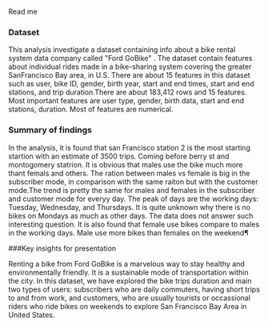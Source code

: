Read me

### Dataset

This analysis investigate a dataset containing info about a bike rental system data company called "Ford GoBike" . The dataset contain features about individual rides made in a bike-sharing system covering the greater SanFrancisco Bay area, in U.S. There are about 15 features in this dataset such as user, bike ID, gender, birth year, start and end times, start and end stations, and trip duration.There are about 183,412 rows and 15 features. Most important features are user type, gender, birth data, start and end stations, duration. Most of features are numerical. 

### Summary of findings

In the analysis, it is found that san Francisco station 2 is the most starting startion with an estimate of 3500 trips. Coming before berry st and montogomery statrion. It is obvious that males use the bike much more thant femals and others. The ration between males vs female is big in the subscriber mode, in comparison with the same raiton but with the customer mode.The trend is pretty the same for males and females in the subscriber and customer mode for everyy day. The peak of days are the working days: Tuesday, Wednesday, and Thursdays. It is quite unknown why there is no bikes on Mondays as much as other days. The data does not answer such interesting question. It is also found that female use bikes compare to males in the working days. Male use more bikes than females on the weekend¶


###Key insights for presentation

Renting a bike from Ford GoBike is a marvelous way to stay healthy and environmentally friendly. It is a sustainable mode of transportation within the city. In this dataset, we have explored the bike trips duration and main two types of users: subscribers who are daily commuters, having short trips to and from work, and customers, who are usually tourists or occassional riders who ride bikes on weekends to explore San Francisco Bay Area in United States.